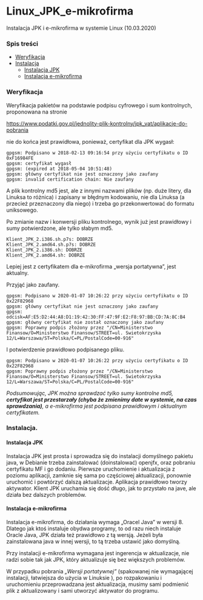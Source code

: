 # Linux_JPK_e-mikrofirma
Instalacja JPK i e-mikrofirma w systemie Linux (10.03.2020)

### Spis treści
* [Weryfikacja](#weryfikacja)
* [Instalacja](#instalacja)
    * [Instalacja JPK](#instalacja-jpk)
    * [Instalacja e-mikrofirma](#instalacja-e-mikrofirma)
    
### Weryfikacja
Weryfikacja pakietów na podstawie podpisu cyfrowego i sum kontrolnych, proponowana na stronie 

https://www.podatki.gov.pl/jednolity-plik-kontrolny/jpk_vat/aplikacje-do-pobrania

nie do końca jest prawidłowa, ponieważ, certyfikat dla JPK wygasł:

```
gpgsm: Podpisano w 2018-02-13 09:16:54 przy użyciu certyfikatu o ID 0xF16984FE
gpgsm: certyfikat wygasł
gpgsm: (expired at 2018-05-04 10:51:48)
gpgsm: główny certyfikat nie jest oznaczony jako zaufany
gpgsm: invalid certification chain: Nie zaufany
```

A plik kontrolny md5 jest, ale z innymi nazwami plików (np. duże litery, dla Linuksa to różnica) i zapisany w błędnym kodowaniu, nie dla Linuksa (a przecież przeznaczony dla niego) i trzeba go przekonwertować do formatu uniksowego.


Po zmianie nazw i konwersji pliku kontrolnego, wynik już jest prawidłowy i sumy potwierdzone, ale tylko słabym md5.
```
Klient_JPK_2.i386.sh.p7s: DOBRZE
Klient_JPK_2.amd64.sh.p7s: DOBRZE
Klient_JPK_2.i386.sh: DOBRZE
Klient_JPK_2.amd64.sh: DOBRZE
```
Lepiej jest z certyfikatem dla e-mikrofirma „wersja portatywna”, jest aktualny.

Przyjąć jako zaufany.
```
gpgsm: Podpisano w 2020-01-07 10:26:22 przy użyciu certyfikatu o ID 0x22F82968
gpgsm: główny certyfikat nie jest oznaczony jako zaufany
gpgsm: odcisk=AF:E5:D2:44:A8:D1:19:42:30:FF:47:9F:E2:F8:97:BB:CD:7A:8C:B4
gpgsm: główny certyfikat nie został oznaczony jako zaufany
gpgsm: Poprawny podpis złożony przez "/CN=Ministerstwo Finansow/O=Ministerstwo Finansow/STREET=ul. Swietokrzyska 12/L=Warszawa/ST=Polska/C=PL/PostalCode=00-916"
```
I potwierdzenie prawidłowo podpisanego pliku.
```
gpgsm: Podpisano w 2020-01-07 10:26:22 przy użyciu certyfikatu o ID 0x22F82968
gpgsm: Poprawny podpis złożony przez "/CN=Ministerstwo Finansow/O=Ministerstwo Finansow/STREET=ul. Swietokrzyska 12/L=Warszawa/ST=Polska/C=PL/PostalCode=00-916"
```
     
*Podsumowując, JPK można sprawdzać tylko sumy kontrolne md5, **certyfikat jest przestarzały (chyba że zmienimy date w systemie, na czas sprawdzania)**, a e-mikrofirma jest podpisana prawidłowym i aktualnym certyfikatem.*

###   Instalacja.

#### Instalacja JPK
Instalacja JPK jest prosta i  sprowadza się do instalacji domyślnego pakietu java, w Debianie trzeba zainstalować (doinstalować) openjfx, oraz pobraniu certyfikatu MF i go dodaniu. Pierwsze uruchomienie i aktualizacja z poziomu aplikacji, zamknie się sama po częściowej aktualizacji, ponownie uruchomić i powtórzyć dalszą aktualizacje. Aplikacja prawidłowo tworzy aktywator. 
Klient JPK uruchamia się dość długo, jak to przystało na jave, ale działa bez dalszych problemów.

#### Instalacja e-mikrofirma
Instalacja e-mikrofirma, do działania wymaga „Oracel Java” w wersji 8. Dlatego jak ktoś instaluje obydwa programy, to od razu niech instaluje Oracle Java, JPK działa też prawidłowo z tą wersją. Jeżeli była zainstalowana java w innej wersji, to tą trzeba ustawić jako domyślną. 

Przy instalacji e-mikrofirma wymagana jest ingerencja w aktualizacje, nie radzi sobie tak jak JPK, który aktualizuje się bez większych problemów. 

W przypadku pobrania *„Wersji portatywnej”* (spakowanej nie wymagającej instalacji, łatwiejsza do użycia w Linuksie ), po rozpakowaniu i uruchomieniu przeprowadzana jest aktualizacja, musimy sami podmienić plik z aktualizowany i sami utworzyć aktywator do programu.   
